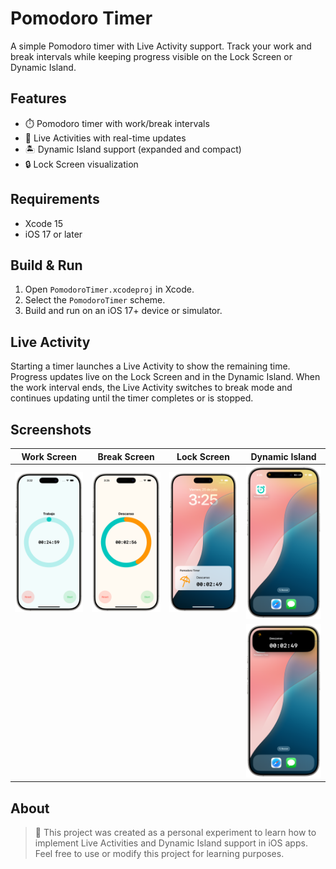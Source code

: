 # Pomodoro Timer

A simple Pomodoro timer with Live Activity support. Track your work and break intervals while keeping progress visible on the Lock Screen or Dynamic Island.

## Features

- ⏱️ Pomodoro timer with work/break intervals
- 📳 Live Activities with real-time updates
- 🏝️ Dynamic Island support (expanded and compact)
- 🔒 Lock Screen visualization
## Requirements

- Xcode 15
- iOS 17 or later

## Build & Run

1. Open `PomodoroTimer.xcodeproj` in Xcode.
2. Select the `PomodoroTimer` scheme.
3. Build and run on an iOS 17+ device or simulator.

## Live Activity

Starting a timer launches a Live Activity to show the remaining time. Progress updates live on the Lock Screen and in the Dynamic Island. When the work interval ends, the Live Activity switches to break mode and continues updating until the timer completes or is stopped.

## Screenshots
| Work Screen | Break Screen | Lock Screen | Dynamic Island |
|-------------|---------------|-------------|---------------|
|![Main screen on work](PomodoroTimer/Assets.xcassets/appWork.imageset/appWork.png)|![Main screen on break](PomodoroTimer/Assets.xcassets/AppBreak.imageset/AppBreak.png)|![Live Activity on lock Screen](PomodoroTimer/Assets.xcassets/LockScreen.imageset/LockScreen.png)|![Live Activity medium](PomodoroTimer/Assets.xcassets/dynamicMedium.imageset/dynamicMedium.png)|
| | | |![Live Activity expanded](PomodoroTimer/Assets.xcassets/%20dynamicIslandExpanded.imageset/%20dynamicIslandExpanded.png)|

## About
> 🧪 This project was created as a personal experiment to learn how to implement Live Activities and Dynamic Island support in iOS apps.
> Feel free to use or modify this project for learning purposes.
